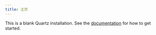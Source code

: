 ```yaml
---
title: 主页
---
```


This is a blank Quartz installation.
See the [documentation](https://quartz.jzhao.xyz) for how to get started.
